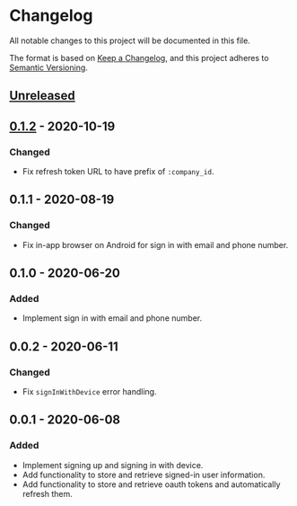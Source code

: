 # Changelog

All notable changes to this project will be documented in this file.

The format is based on [Keep a Changelog](https://keepachangelog.com/en/1.0.0/),
and this project adheres to [Semantic Versioning](https://semver.org/spec/v2.0.0.html).

## [Unreleased]

## [0.1.2] - 2020-10-19

### Changed

- Fix refresh token URL to have prefix of `:company_id`.

## 0.1.1 - 2020-08-19

### Changed

- Fix in-app browser on Android for sign in with email and phone number.

## 0.1.0 - 2020-06-20

### Added

- Implement sign in with email and phone number.

## 0.0.2 - 2020-06-11

### Changed

- Fix `signInWithDevice` error handling.

## 0.0.1 - 2020-06-08

### Added

- Implement signing up and signing in with device.
- Add functionality to store and retrieve signed-in user information.
- Add functionality to store and retrieve oauth tokens and automatically refresh them.

[unreleased]: https://github.com/cotterapp/flutter-sdk/compare/v0.1.2...HEAD
[0.1.2]: https://github.com/cotterapp/flutter-sdk/compare/v0.1.1...v0.1.2

